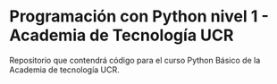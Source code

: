 # Programación con Python nivel 1 - Academia de Tecnología UCR
Repositorio que contendrá código para el curso Python Básico de la Academia de tecnología UCR.
